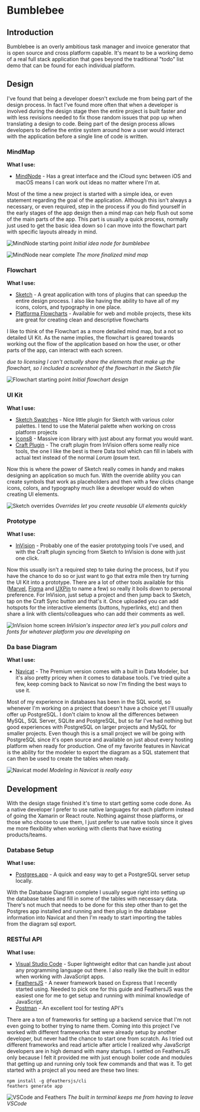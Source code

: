 # Bumblebee

## Introduction
Bumblebee is an overly ambitious task manager and invoice generator that is open source and cross platform capable. It's meant to be a working demo of a real full stack application that goes beyond the traditional "todo" list demo that can be found for each individual platform. 
 

## Design
I've found that being a developer doesn't exclude me from being part of the design process. In fact I've found more often that when a developer is involved during the design stage then the entire project is built faster and with less revisions needed to fix those random issues that pop up when translating a design to code. Being part of the design process allows developers to define the entire system around how a user would interact with the application before a single line of code is written. 


### MindMap
**What I use:**

* [MindNode](https://mindnode.com) - Has a great interface and the iCloud sync between iOS and macOS means I can work out ideas no matter where I'm at. 

Most of the time a new project is started with a simple idea, or even statement regarding the goal of the application. Although this isn't always a necessary, or even required, step in the process if you do find yourself in the early stages of the app design then a mind map can help flush out some of the main parts of the app. This part is usually a quick process, normally just used to get the basic idea down so I can move into the flowchart part with specific layouts already in mind. 

![MindNode starting point](images/MindNode_first_round.png)
*Initial idea node for bumblebee*


![MindNode near complete](images/MindNode_second_round.png)
*The more finalized mind map*

### Flowchart
**What I use:**

* [Sketch](https://www.sketchapp.com) - A great application with tons of plugins that can speedup the entire design process. I also like having the ability to have all of my icons, colors, and typography in one place. 
* [Platforma Flowcharts](http://web.flowcharts.ws) - Available for web and mobile projects, these kits are great for creating clean and descriptive flowcharts

I like to think of the Flowchart as a more detailed mind map, but a not so detailed UI Kit. As the name implies, the flowchart is geared towards working out the flow of the application based on how the user, or other parts of the app, can interact with each screen. 

*due to licensing I can't actually share the elements that make up the flowchart, so I included a screenshot of the flowchart in the Sketch file*

![Flowchart starting point](images/Platforma_flowchart.png)
*Initial flowchart design*

### UI Kit
**What I use:**

* [Sketch Swatches](https://github.com/Ashung/Sketch_Swatches) - Nice little plugin for Sketch with various color palettes. I tend to use the Material palette when working on cross platform projects
* [Icons8](https://icons8.com) - Massive icon library with just about any format you would want. 
* [Craft Plugin](https://www.invisionapp.com/craft) - The craft plugin from InVision offers some really nice tools, the one I like the best is there Data tool which can fill in labels with actual text instead of the normal *Lorum Ipsum* text. 

Now this is where the power of Sketch really comes in handy and makes designing an application so much fun. With the override ability you can create symbols that work as placeholders and then with a few clicks change icons, colors, and typography much like a developer would do when creating UI elements. 

![Sketch overrides](images/Sketch_override_example.png)
*Overrides let you create reusable UI elements quickly*

### Prototype
**What I use:**

* [InVision](https://www.invisionapp.com/) - Probably one of the easier prototyping tools I've used, and with the Craft plugin syncing from Sketch to InVision is done with just one click. 

Now this usually isn't a required step to take during the process, but if you have the chance to do so or just want to go that extra mile then try turning the UI Kit into a prototype. There are a lot of other tools available for this ([Marvel](https://marvelapp.com), [Figma](https://www.figma.com) and [UXPin](https://www.uxpin.com/prototyping) to name a few) so really it boils down to personal preference. For InVision, just setup a project and then jump back to Sketch, tap on the Craft Sync button and that's it. Once uploaded you can add hotspots for the interactive elements (buttons, hyperlinks, etc) and then share a link with clients/colleagues who can add their comments as well. 

![InVision home screen](images/InVision_inspector.png)
*InVision's inspector area let's you pull colors and fonts for whatever platform you are developing on*

### Da base Diagram
**What I use:**

* [Navicat](https://www.navicat.com/en/products/navicat-premium) - The Premium version comes with a built in Data Modeler, but it's also pretty pricey when it comes to database tools. I've tried quite a few, keep coming back to Navicat so now I'm finding the best ways to use it. 

Most of my experience in databases has been in the SQL world, so whenever I'm working on a project that doesn't have a choice yet I'll usually offer up PostgreSQL. I don't claim to know all the differences between MySQL, SQL Server, SQLite and PostgreSQL, but so far I've had nothing but good experiences with PostgreSQL on larger projects and MySQL for smaller projects. Even though this is a small project we will be going with PostgreSQL since it's open source and available on just about every hosting platform when ready for production. One of my favorite features in Navicat is the ability for the modeler to export the diagram as a SQL statement that can then be used to create the tables when ready. 

![Navicat model](images/Navicat_database_model.png)
*Modeling in Navicat is really easy*

## Development
With the design stage finished it's time to start getting some code done. As a native developer I prefer to use native languages for each platform instead of going the Xamarin or React route. Nothing against those platforms, or those who choose to use them, I just prefer to use native tools since it gives me more flexibility when working with clients that have existing products/teams. 

### Database Setup
**What I use:**

* [Postgres.app](https://postgresapp.com) - A quick and easy way to get a PostgreSQL server setup locally.

With the Database Diagram complete I usually segue right into setting up the database tables and fill in some of the tables with necessary data. There's not much that needs to be done for this step other than to get the Postgres app installed and running and then plug in the database information into Navicat and then I'm ready to start importing the tables from the diagram sql export. 

### RESTful API 
**What I use:**

* [Visual Studio Code](https://code.visualstudio.com) - Super lightweight editor that can handle just about any programming language out there. I also really like the built in editor when working with JavaScript apps. 
* [FeathersJS](https://feathersjs.com) - A newer framework based on Express that I recently started using. Needed to pick one for this guide and FeathersJS was the easiest one for me to get setup and running with minimal knowledge of JavaScript. 
* [Postman](https://www.getpostman.com/postman) - An excellent tool for testing API's 

There are a ton of frameworks for setting up a backend service that I'm not even going to bother trying to name them. Coming into this project I've worked with different frameworks that were already setup by another developer, but never had the chance to start one from scratch. As I tried out different frameworks and read article after article I realized why JavaScript developers are in high demand with many startups. I settled on FeathersJS only because I felt it provided me with just enough boiler code and modules that getting up and running only took few commands and that was it. To get started with a project all you need are these two lines:
 
```terminal
npm install -g @feathersjs/cli
feathers generate app
```

![VSCode and Feathers](images/VSCode_getting_started.png)
*The built in terminal keeps me from having to leave VSCode*